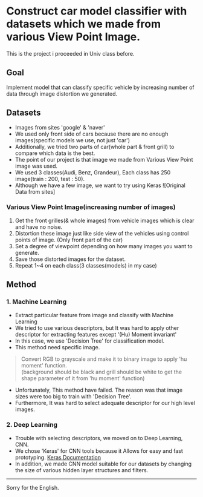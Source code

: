 # Construct car model classifier with datasets which we made from various View Point Image.
This is the project i proceeded in Univ class before.

## Goal
Implement model that can classify specific vehicle by increasing number of data through image distortion we generated.
<br>

## Datasets
- Images from sites 'google' & 'naver'
- We used only front side of cars because there are no enough images(specific models we use, not just 'car')
- Additionally, we tried two parts of car(whole part & front grill) to compare which data is the best.
- The point of our project is that image we made from Various View Point image was used.
- We used 3 classes(Audi, Benz, Grandeur), Each class has 250 image(train : 200, test : 50).
- Although we have a few image, we want to try using Keras
![Original Data from sites]


### Various View Point Image(increasing number of images)
1. Get the front grilles(& whole images) from vehicle images which is clear and have no noise.
2. Distortion these image just like side view of the vehicles using control points of image.
(Only front part of the car)
3. Set a degree of viewpoint depending on how many images you want to generate.
4. Save those distorted images for the dataset.
5. Repeat 1~4 on each class(3 classes(models) in my case)

## Method
### 1. Machine Learning
- Extract particular feature from image and classify with Machine Learning
- We tried to use various descriptors, but It was hard to apply other descriptor for extracting features except '(Hu) Moment invariant' 
- In this case, we use 'Decision Tree' for classification model.
- This method need specific image.<br>
> Convert RGB to grayscale and make it to binary image to apply 'hu moment' function.<br>
(background should be black and grill should be white to get the shape parameter of it from 'hu moment' function)
- Unfortunately, This method have failed. The reason was that image sizes were too big to train with 'Decision Tree'.
- Furthermore, It was hard to select adequate descriptor for our high level images.

### 2. Deep Learning
- Trouble with selecting descriptors, we moved on to Deep Learning, CNN.
- We chose 'Keras' for CNN tools because it Allows for easy and fast prototyping. <a href = 'https://keras.io/'>Keras Documentation</a>
- In addition, we made CNN model suitable for our datasets by changing the size of various hidden layer structures and filters.
<hr>
Sorry for the English.
